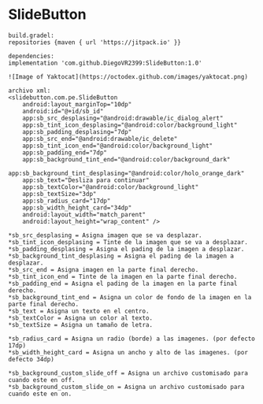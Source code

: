 # SlideButton

    build.gradel:
    repositories {maven { url 'https://jitpack.io' }}
   
    dependencies:
    implementation 'com.github.DiegoVR2399:SlideButton:1.0'
    
    ![Image of Yaktocat](https://octodex.github.com/images/yaktocat.png)
    
    archivo xml:
    <slidebutton.com.pe.SlideButton
        android:layout_marginTop="10dp"
        android:id="@+id/sb_id"
        app:sb_src_desplasing="@android:drawable/ic_dialog_alert"
        app:sb_tint_icon_desplasing="@android:color/background_light"
        app:sb_padding_desplasing="7dp"
        app:sb_src_end="@android:drawable/ic_delete"
        app:sb_tint_icon_end="@android:color/background_light"
        app:sb_padding_end="7dp"
        app:sb_background_tint_end="@android:color/background_dark"
        app:sb_background_tint_desplasing="@android:color/holo_orange_dark"
        app:sb_text="Desliza para continuar"
        app:sb_textColor="@android:color/background_light"
        app:sb_textSize="3dp"
        app:sb_radius_card="17dp"
        app:sb_width_height_card="34dp"
        android:layout_width="match_parent"
        android:layout_height="wrap_content" />
    
    *sb_src_desplasing = Asigna imagen que se va desplazar.
    *sb_tint_icon_desplasing = Tinte de la imagen que se va a desplazar.
    *sb_padding_desplasing = Asigna el pading de la imagen a desplazar.
    *sb_background_tint_desplasing = Asigna el pading de la imagen a desplazar.
    *sb_src_end = Asigna imagen en la parte final derecho.
    *sb_tint_icon_end = Tinte de la imagen en la parte final derecho.
    *sb_padding_end = Asigna el pading de la imagen en la parte final derecho.
    *sb_background_tint_end = Asigna un color de fondo de la imagen en la parte final derecho.
    *sb_text = Asigna un texto en el centro.
    *sb_textColor = Asigna un color al texto.
    *sb_textSize = Asigna un tamaño de letra.
    
    *sb_radius_card = Asigna un radio (borde) a las imagenes. (por defecto 17dp)
    *sb_width_height_card = Asigna un ancho y alto de las imagenes. (por defecto 34dp)
    
    *sb_background_custom_slide_off = Asigna un archivo customisado para cuando este en off.
    *sb_background_custom_slide_on = Asigna un archivo customisado para cuando este en on.
